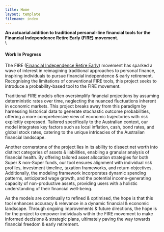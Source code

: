 ```yaml
---
title: Home
layout: template
filename: index
--- 
```


**An actuarial addition to traditional personal-line financial tools for the Financial Independence Retire Early (FIRE) movement.**
\
\
#### Work In Progress

The FIRE ([Financial Independence Retire Early](https://earlyretirementnow.com/2023/03/10/the-basics-of-fire/)) movement has sparked a wave of interest in reimagining traditional approaches to personal finance, inspiring individuals to pursue financial independence & early retirement. Recognising the limitations of conventional FIRE tools, this project seeks to introduce a probability-based tool to the FIRE movement.

Traditional FIRE models often oversimplify financial projections by assuming deterministic rates over time, neglecting the nuanced fluctuations inherent in economic markets. This project breaks away from this paradigm by harnessing historical data to generate stochastic outcome probabilities, offering a more comprehensive view of economic trajectories with risk explicitly expressed. Tailored specifically to the Australian context, our model integrates key factors such as local inflation, cash, bond rates, and global stock rates, catering to the unique intricacies of the Australian financial landscape.

Another cornerstone of the project lies in its ability to dissect net worth into distinct categories of assets & liabilities, enabling a granular analysis of financial health. By offering tailored asset allocation strategies for both Super & non-Super funds, our tool ensures alignment with individual risk profiles, investment timeline, taxation frameworks, and return objectives. Additionally, the modeling framework incorporates dynamic spending patterns, anticipated wage growth, and the potential income-generating capacity of non-productive assets, providing users with a holistic understanding of their financial well-being.

As the models are continually to refined & optimised, the hope is that this tool enhances accuracy & relevance in a dynamic financial & economic landscape. Through ongoing improvements & future directions, the hope is for the project to empower individuals within the FIRE movement to make informed decisions & strategic plans, ultimately paving the way towards financial freedom & early retirement.
